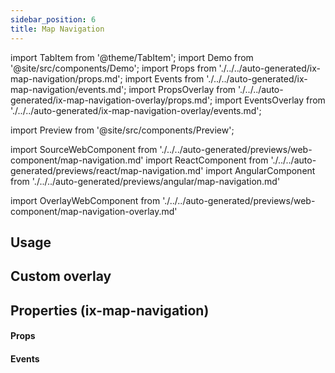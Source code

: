 ```yaml
---
sidebar_position: 6
title: Map Navigation
---
```


import TabItem from '@theme/TabItem';
import Demo from '@site/src/components/Demo';
import Props from './../../auto-generated/ix-map-navigation/props.md';
import Events from './../../auto-generated/ix-map-navigation/events.md';
import PropsOverlay from './../../auto-generated/ix-map-navigation-overlay/props.md';
import EventsOverlay from './../../auto-generated/ix-map-navigation-overlay/events.md';

import Preview from '@site/src/components/Preview';

import SourceWebComponent from './../../auto-generated/previews/web-component/map-navigation.md'
import ReactComponent from './../../auto-generated/previews/react/map-navigation.md'
import AngularComponent from './../../auto-generated/previews/angular/map-navigation.md'

import OverlayWebComponent from './../../auto-generated/previews/web-component/map-navigation-overlay.md'

## Usage

<Preview name="map-navigation" height="35rem" noMargin>
  <TabItem value="javascript">
    <SourceWebComponent />
  </TabItem>
  <TabItem value="react">
    <ReactComponent />
  </TabItem>
  <TabItem value="angular">
    <AngularComponent />
  </TabItem>
</Preview>

## Custom overlay

<Preview name="map-navigation-overlay" height="35rem" noMargin>
  <TabItem value="javascript">
    <OverlayWebComponent />
  </TabItem>
  <TabItem value="react">
    <ReactComponent />
  </TabItem>
  <TabItem value="angular">
    <AngularComponent />
  </TabItem>
</Preview>

## Properties (ix-map-navigation)

#### Props

<Props />

#### Events

<Events />
